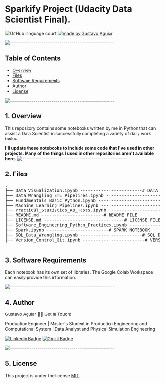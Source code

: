 # Sparkify Project (Udacity Data Scientist Final).

<p align="left">
  <img alt="GitHub language count" src="https://img.shields.io/github/languages/count/DataScientist-GustavoAguiar/Sparkify_Project_DataScientist_Final_Capstone?color=%2304D361">

  <a href="https://rocketseat.com.br">
    <img alt="made by Gustavo Aguiar" src="https://img.shields.io/badge/made%20by-Gustavo-%237519C1">
  </a>

![-----------------------------------------------------](https://raw.githubusercontent.com/andreasbm/readme/master/assets/lines/rainbow.png)

## Table of Contents

- [Overview](#overview)
- [Files](#files)
- [Software Requirements](#sw)
- [Author](#author)
- [License](#license)

![-----------------------------------------------------](https://raw.githubusercontent.com/andreasbm/readme/master/assets/lines/rainbow.png)

<a id='overview'></a>

## 1. Overview
This repository contains some notebooks written by me in Python that can assist a Data Scientist in successfully completing a variety of daily work tasks.

**I'll update these notebooks to include some code that I've used in other projects. Many of the things I used in other repositories aren't available here.**
![-----------------------------------------------------](https://raw.githubusercontent.com/andreasbm/readme/master/assets/lines/rainbow.png)

<a id='files'></a>

## 2. Files

<pre>
.
├── Data_Visualization.ipynb ------------------------# DATA VISUALIZATION NOTEBOOK
├── Data_Wrangling_ETL_Pipelines.ipynb ------------------------# DATA WRANGLING NOTEBOOK
├── Fundamentals_Basic_Python.ipynb ------------------------# FUNDAMENTALS OF PYTHON NOTEBOOK
├── Machine_Learning_Pipelines.ipynb ------------------------# MACHINE LEARNING PIPELINES NOTEBOOK
├── Practical_Statistics_AB_Tests.ipynb ------------------------# PRACTICAL STATISTICS & A/B TESTS NOTEBOOK
├── README.md ------------------------# README FILE
├── LICENSE.md -------------------------------# LICENSE FILE
├── Software_Engineering_Python_Practices.ipynb ------------------------# SOFTWARE ENGINEERING PYTHON PRACTICES NOTEBOOK
├── Spark.ipynb ------------------------# SPARK NOTEBOOK
├── SQL_Data_Wrangling.ipynb ------------------------# SQL DATA WRANGLING NOTEBOOK
├── Version_Control_Git.ipynb ------------------------# VERSION CONTROL & GIT NOTEBOOK

</pre>

<a id='sw'></a>

## 3. Software Requirements

Each notebook has its own set of libraries. The Google Colab Workspace can easily provide this information.

![-----------------------------------------------------](https://raw.githubusercontent.com/andreasbm/readme/master/assets/lines/rainbow.png)

<a id='author'></a>

## 4. Author

Gustavo Aguiar 👋🏽 Get in Touch!

Production Engineer | Master's Student in Production Engineering and Computational System | Data Analyst and Physical Simulation Engineering

[![Linkedin Badge](https://img.shields.io/badge/-Gustavo-blue?style=flat-square&logo=Linkedin&logoColor=white&link=https://www.linkedin.com/in/gjmaguiar/?locale=en_US)](https://www.linkedin.com/in/gjmaguiar/?locale=en_US)
[![Gmail Badge](https://img.shields.io/badge/-gustavoaguiar@id.uff.br-c14438?style=flat-square&logo=Gmail&logoColor=white&link=mailto:gustavoaguiar@id.uff.br)](mailto:gustavoaguiar@id.uff.br)

![-----------------------------------------------------](https://raw.githubusercontent.com/andreasbm/readme/master/assets/lines/rainbow.png)

<a id='license'></a>

## 5. License
This project is under the license [MIT](./LICENSE).
